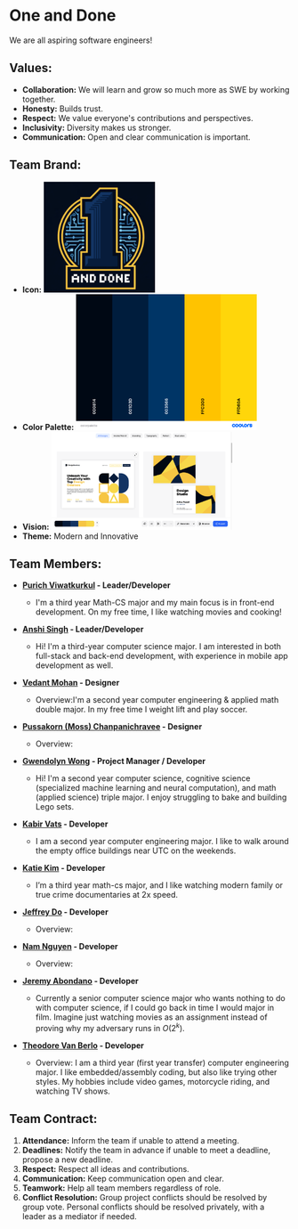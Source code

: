 # One and Done
We are all aspiring software engineers!

## Values:
- **Collaboration:** We will learn and grow so much more as SWE by working together.
- **Honesty:** Builds trust.
- **Respect:** We value everyone's contributions and perspectives.
- **Inclusivity:** Diversity makes us stronger.
- **Communication:** Open and clear communication is important.

## Team Brand:
- **Icon:** <img src="branding/icon.png" width="200">
- **Color Palette:** <img src="branding/colorpalette.png" width="325">
- **Vision:** <img src="branding/vision.png" width="325">
- **Theme:** Modern and Innovative

## Team Members:
- **[Purich Viwatkurkul](https://github.com/pviwatkurkul) - Leader/Developer**
  - I'm a third year Math-CS major and my main focus is in front-end development. On my free time, I like watching movies and cooking!

- **[Anshi Singh](https://anshisinghh.github.io/Personal-Portfolio/) - Leader/Developer**
  - Hi! I'm a third-year computer science major. I am interested in both full-stack and back-end development, with experience in mobile app development as well.

- **[Vedant Mohan](https://github.com/VedantMohann) - Designer**
  - Overview:I'm a second year computer engineering & applied math double major. In my free time I weight lift and play soccer.

- **[Pussakorn (Moss) Chanpanichravee](https://github.com/PussakornCH) - Designer** 
  - Overview: 

- **[Gwendolyn Wong](https://github.com/gewnwong) - Project Manager / Developer** 
  - Hi! I'm a second year computer science, cognitive science (specialized machine learning and neural computation), and math (applied science) triple major. I enjoy struggling to bake and building Lego sets.

- **[Kabir Vats](https://github.com/kabir-vats) - Developer** 
  - I am a second year computer engineering major. I like to walk around the empty office buildings near UTC on the weekends. 

- **[Katie Kim](https://github.com/katieki) - Developer** 
  - I’m a third year math-cs major, and I like watching modern family or true crime documentaries at 2x speed.

- **[Jeffrey Do](https://github.com/Doughster) - Developer** 
  - Overview: 

- **[Nam Nguyen](https://github.com/afacade) - Developer**
  - Overview:

- **[Jeremy Abondano](https://github.com/Jabo10) - Developer** 
  - Currently a senior computer science major who wants nothing to do with computer science, if I could go back in time I would major in film. Imagine just watching movies as an assignment instead of proving why my adversary runs in $O(2^k)$. 

- **[Theodore Van Berlo](https://github.com/TheodoreVB) - Developer**
  - Overview: I am a third year (first year transfer) computer engineering major. I like embedded/assembly coding, but also like trying other styles. My hobbies include video games, motorcycle riding, and watching TV shows.
 
## Team Contract:
1. **Attendance:** Inform the team if unable to attend a meeting.
2. **Deadlines:** Notify the team in advance if unable to meet a deadline, propose a new deadline.
3. **Respect:** Respect all ideas and contributions.
4. **Communication:** Keep communication open and clear.
5. **Teamwork:** Help all team members regardless of role.
6. **Conflict Resolution:** Group project conflicts should be resolved by group vote. Personal conflicts should be resolved privately, with a leader as a mediator if needed.
